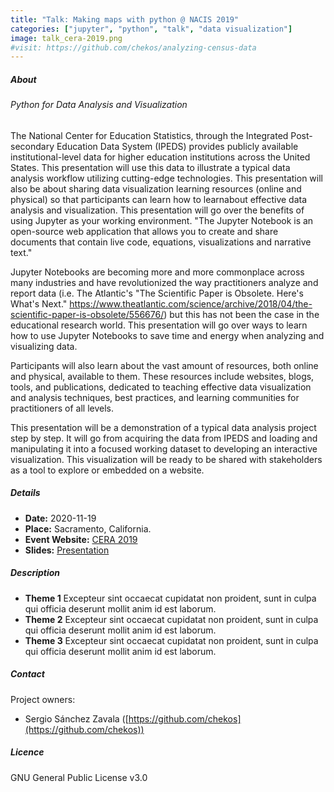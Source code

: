 ```yaml
---
title: "Talk: Making maps with python @ NACIS 2019"
categories: ["jupyter", "python", "talk", "data visualization"]
image: talk_cera-2019.png
#visit: https://github.com/chekos/analyzing-census-data
---
```


##### About

###### Python for Data Analysis and Visualization

The National Center for Education Statistics, through the Integrated Post-secondary Education Data System (IPEDS) provides publicly available institutional-level data for higher education institutions across the United States. This presentation will use this data to illustrate a typical data analysis workflow utilizing cutting-edge technologies. This presentation will also be about sharing data visualization learning resources (online and physical) so that participants can learn how to learnabout effective data analysis and visualization. This presentation will go over the benefits of using Jupyter as your working environment.
"The Jupyter Notebook is an open-source web application that allows you to create and share documents that contain live code, equations, visualizations and narrative text."

Jupyter Notebooks are becoming more and more commonplace across many industries and have revolutionized the way practitioners analyze and report data (i.e. The Atlantic's "The Scientific Paper is Obsolete. Here's What's Next." https://www.theatlantic.com/science/archive/2018/04/the-scientific-paper-is-obsolete/556676/) but this has not been the case in the educational research world. This presentation will go over ways to learn how to use Jupyter Notebooks to save time and energy when analyzing and visualizing data.

Participants will also learn about the vast amount of resources, both online and physical, available to them. These resources include websites, blogs, tools, and publications, dedicated to teaching effective data visualization and analysis techniques, best practices, and learning communities for practitioners of all levels.

This presentation will be a demonstration of a typical data analysis project step by step. It will go from acquiring the data from IPEDS and loading and manipulating it into a focused working dataset to developing an interactive visualization. This visualization will be ready to be shared with stakeholders as a tool to explore or embedded on a website.

##### Details

- **Date:** 2020-11-19
- **Place:** Sacramento, California.
- **Event Website:** [CERA 2019](http://cera-web.org/annual-conference)
- **Slides:** [Presentation](https://docs.google.com/presentation/d/1uhY12XwPggQd5srlU_cFrhzqIOc3Cskb4OADYrGoAME/edit?usp=sharing)

##### Description

- **Theme 1**
  Excepteur sint occaecat cupidatat non proident, sunt in culpa qui officia deserunt mollit anim id est laborum.
- **Theme 2**
  Excepteur sint occaecat cupidatat non proident, sunt in culpa qui officia deserunt mollit anim id est laborum.
- **Theme 3**
  Excepteur sint occaecat cupidatat non proident, sunt in culpa qui officia deserunt mollit anim id est laborum.


##### Contact

Project owners:

- Sergio Sánchez Zavala ([https://github.com/chekos](https://github.com/chekos))

##### Licence

GNU General Public License v3.0
